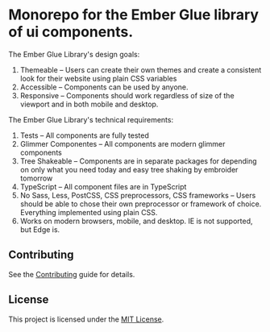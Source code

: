 # Monorepo for the Ember Glue library of ui components.

The Ember Glue Library's design goals:

1. Themeable &ndash; Users can create their own themes and create a consistent look for their website using plain CSS variables
1. Accessible &ndash; Components can be used by anyone.
1. Responsive &ndash; Components should work regardless of size of the viewport and in both mobile and desktop.

The Ember Glue Library's technical requirements:

1. Tests &ndash; All components are fully tested
1. Glimmer Componentes &ndash; All components are modern glimmer components
1. Tree Shakeable &ndash; Components are in separate packages for depending on only what you need today and easy tree shaking by embroider tomorrow
1. TypeScript &ndash; All component files are in TypeScript
1. No Sass, Less, PostCSS, CSS preprocessors, CSS frameworks &ndash; Users should be able to chose their own preprocessor or framework of choice. Everything implemented using plain CSS.
1. Works on modern browsers, mobile, and desktop. IE is not supported, but Edge is.

## Contributing

See the [Contributing](CONTRIBUTING.md) guide for details.

## License

This project is licensed under the [MIT License](LICENSE.md).